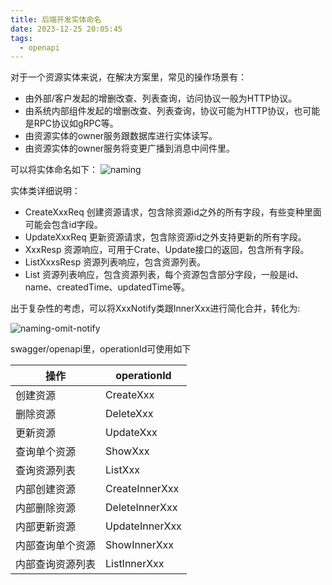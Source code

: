 ```yaml
---
title: 后端开发实体命名
date: 2023-12-25 20:05:45
tags:
  - openapi
---
```


对于一个资源实体来说，在解决方案里，常见的操作场景有：

- 由外部/客户发起的增删改查、列表查询，访问协议一般为HTTP协议。
- 由系统内部组件发起的增删改查、列表查询，协议可能为HTTP协议，也可能是RPC协议如gRPC等。
- 由资源实体的owner服务跟数据库进行实体读写。
- 由资源实体的owner服务将变更广播到消息中间件里。

可以将实体命名如下：
![naming](naming.png)

实体类详细说明：

- CreateXxxReq 创建资源请求，包含除资源id之外的所有字段，有些变种里面可能会包含id字段。
- UpdateXxxReq 更新资源请求，包含除资源id之外支持更新的所有字段。
- XxxResp 资源响应，可用于Crate、Update接口的返回，包含所有字段。
- ListXxxsResp 资源列表响应，包含资源列表。
- List<BriefXxxResp> 资源列表响应，包含资源列表，每个资源包含部分字段，一般是id、name、createdTime、updatedTime等。

出于复杂性的考虑，可以将XxxNotify类跟InnerXxx进行简化合并，转化为:

![naming-omit-notify](naming-omit-notify.png)

swagger/openapi里，operationId可使用如下

| 操作       | operationId    |
|----------|----------------|
| 创建资源     | CreateXxx      |
| 删除资源     | DeleteXxx      |
| 更新资源     | UpdateXxx      |
| 查询单个资源   | ShowXxx        |
| 查询资源列表   | ListXxx        |
| 内部创建资源   | CreateInnerXxx |
| 内部删除资源   | DeleteInnerXxx |
| 内部更新资源   | UpdateInnerXxx |
| 内部查询单个资源 | ShowInnerXxx   |
| 内部查询资源列表 | ListInnerXxx   |
